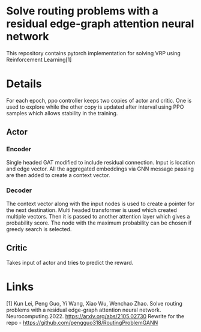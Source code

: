 
# Solve routing problems with a residual edge-graph attention neural network
This repository contains pytorch implementation for solving VRP using Reinforcement Learning[1]

# Details
For each epoch, ppo controller keeps two copies of actor and critic. One is used to explore while the other copy is updated after interval using PPO samples which allows stability in the training.  

## Actor
### Encoder
Single headed GAT modified to include residual connection. Input is location and edge vector. All the aggregated embeddings via GNN message passing are then added to create a context vector.

### Decoder
The context vector along with the input nodes is used to create a pointer for the next destination. Multi headed transformer is used which created multiple vectors. Then it is passed to another attention layer which gives a probability score. The node with the maximum probability can be chosen if greedy search is selected.

## Critic
Takes input of actor and tries to predict the reward.


# Links
[1] Kun Lei, Peng Guo, Yi Wang, Xiao Wu, Wenchao Zhao. Solve routing problems with a residual edge-graph attention neural network. Neurocomputing.2022.
<https://arxiv.org/abs/2105.02730>
Rewrite for the repo -  <https://github.com/pengguo318/RoutingProblemGANN>
